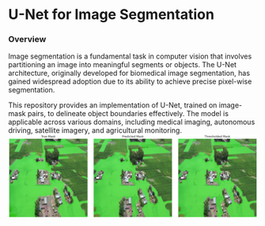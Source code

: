 # U-Net for Image Segmentation
### Overview
Image segmentation is a fundamental task in computer vision that involves partitioning an image into meaningful segments or objects. The U-Net architecture, originally developed for biomedical image segmentation, has gained widespread adoption due to its ability to achieve precise pixel-wise segmentation.

This repository provides an implementation of U-Net, trained on image-mask pairs, to delineate object boundaries effectively. The model is applicable across various domains, including medical imaging, autonomous driving, satellite imagery, and agricultural monitoring.
![image](Image_Segmentation_with_U-Net_IMAGE.png)
